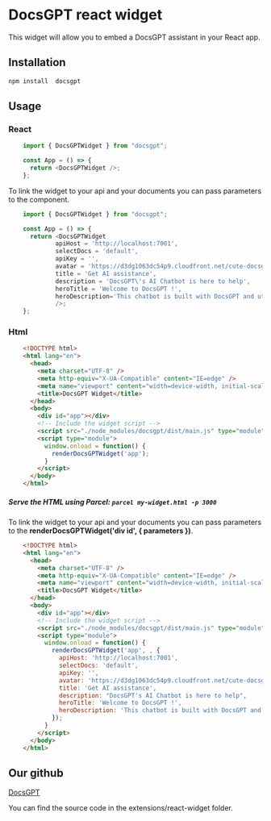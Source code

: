 # DocsGPT react widget

This widget will allow you to embed a DocsGPT assistant in your React app.

## Installation

```bash
npm install  docsgpt
```

## Usage

### React

```javascript
    import { DocsGPTWidget } from "docsgpt";

    const App = () => {
      return <DocsGPTWidget />;
    };
```

To link the widget to your api and your documents you can pass parameters to the <DocsGPTWidget /> component.

```javascript
    import { DocsGPTWidget } from "docsgpt";

    const App = () => {
      return <DocsGPTWidget
             apiHost = 'http://localhost:7001',
             selectDocs = 'default',
             apiKey = '',
             avatar = 'https://d3dg1063dc54p9.cloudfront.net/cute-docsgpt.png',
             title = 'Get AI assistance',
             description = 'DocsGPT\'s AI Chatbot is here to help',
             heroTitle = 'Welcome to DocsGPT !',
             heroDescription='This chatbot is built with DocsGPT and utilises GenAI, please review important information using sources.'
             />;
    };
```

### Html

```html
    <!DOCTYPE html>
    <html lang="en">
      <head>
        <meta charset="UTF-8" />
        <meta http-equiv="X-UA-Compatible" content="IE=edge" />
        <meta name="viewport" content="width=device-width, initial-scale=1.0" />
        <title>DocsGPT Widget</title>
      </head>
      <body>
        <div id="app"></div>
        <!-- Include the widget script -->
        <script src="./node_modules/docsgpt/dist/main.js" type="module"></script>
        <script type="module">
          window.onload = function() {
            renderDocsGPTWidget('app');
          }
        </script>
      </body>
    </html>
```

##### Serve the HTML using Parcel: `parcel my-widget.html -p 3000`

To link the widget to your api and your documents you can pass parameters to the **renderDocsGPTWidget('div id', { parameters })**.

```html
    <!DOCTYPE html>
    <html lang="en">
      <head>
        <meta charset="UTF-8" />
        <meta http-equiv="X-UA-Compatible" content="IE=edge" />
        <meta name="viewport" content="width=device-width, initial-scale=1.0" />
        <title>DocsGPT Widget</title>
      </head>
      <body>
        <div id="app"></div>
        <!-- Include the widget script -->
        <script src="./node_modules/docsgpt/dist/main.js" type="module"></script>
        <script type="module">
          window.onload = function() {
            renderDocsGPTWidget('app', , {
              apiHost: 'http://localhost:7001',
              selectDocs: 'default',
              apiKey: '',
              avatar: 'https://d3dg1063dc54p9.cloudfront.net/cute-docsgpt.png',
              title: 'Get AI assistance',
              description: "DocsGPT's AI Chatbot is here to help",
              heroTitle: 'Welcome to DocsGPT !',
              heroDescription: 'This chatbot is built with DocsGPT and utilises GenAI, please review important information using sources.'
            });
          }
        </script>
      </body>
    </html>
```

## Our github

[DocsGPT](https://github.com/arc53/DocsGPT)

You can find the source code in the extensions/react-widget folder.
